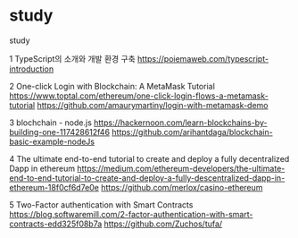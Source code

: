 # study
study

1
TypeScript의 소개와 개발 환경 구축
https://poiemaweb.com/typescript-introduction

2
One-click Login with Blockchain: A MetaMask Tutorial
https://www.toptal.com/ethereum/one-click-login-flows-a-metamask-tutorial
https://github.com/amaurymartiny/login-with-metamask-demo

3
blochchain - node.js
https://hackernoon.com/learn-blockchains-by-building-one-117428612f46
https://github.com/arihantdaga/blockchain-basic-example-nodeJs


4
The ultimate end-to-end tutorial to create and deploy a fully decentralized Dapp in ethereum
https://medium.com/ethereum-developers/the-ultimate-end-to-end-tutorial-to-create-and-deploy-a-fully-descentralized-dapp-in-ethereum-18f0cf6d7e0e
https://github.com/merlox/casino-ethereum
  
5 Two-Factor authentication with Smart Contracts
https://blog.softwaremill.com/2-factor-authentication-with-smart-contracts-edd325f08b7a
https://github.com/Zuchos/tufa/
